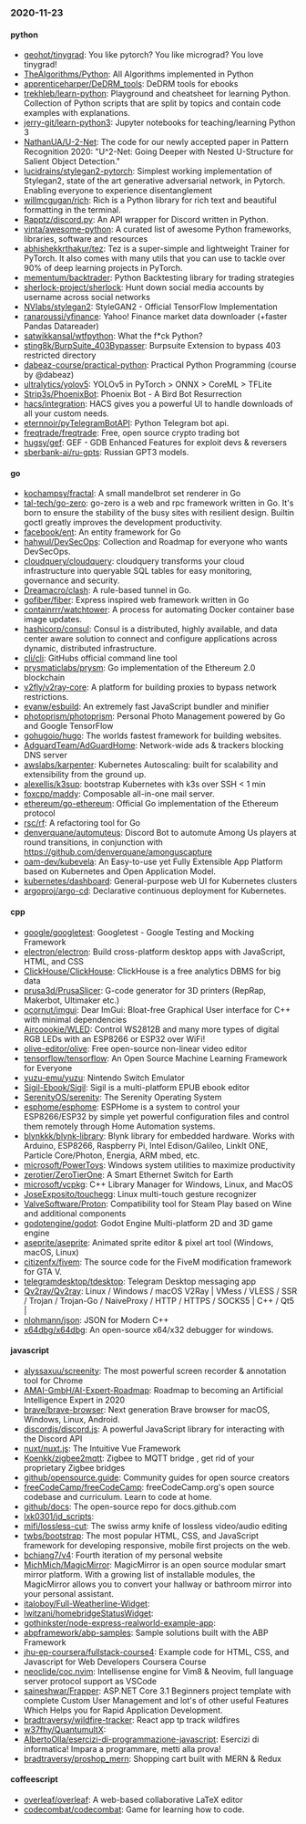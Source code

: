 ### 2020-11-23

#### python
* [geohot/tinygrad](https://github.com/geohot/tinygrad): You like pytorch? You like micrograd? You love tinygrad! 
* [TheAlgorithms/Python](https://github.com/TheAlgorithms/Python): All Algorithms implemented in Python
* [apprenticeharper/DeDRM_tools](https://github.com/apprenticeharper/DeDRM_tools): DeDRM tools for ebooks
* [trekhleb/learn-python](https://github.com/trekhleb/learn-python):  Playground and cheatsheet for learning Python. Collection of Python scripts that are split by topics and contain code examples with explanations.
* [jerry-git/learn-python3](https://github.com/jerry-git/learn-python3): Jupyter notebooks for teaching/learning Python 3
* [NathanUA/U-2-Net](https://github.com/NathanUA/U-2-Net): The code for our newly accepted paper in Pattern Recognition 2020: "U^2-Net: Going Deeper with Nested U-Structure for Salient Object Detection."
* [lucidrains/stylegan2-pytorch](https://github.com/lucidrains/stylegan2-pytorch): Simplest working implementation of Stylegan2, state of the art generative adversarial network, in Pytorch. Enabling everyone to experience disentanglement
* [willmcgugan/rich](https://github.com/willmcgugan/rich): Rich is a Python library for rich text and beautiful formatting in the terminal.
* [Rapptz/discord.py](https://github.com/Rapptz/discord.py): An API wrapper for Discord written in Python.
* [vinta/awesome-python](https://github.com/vinta/awesome-python): A curated list of awesome Python frameworks, libraries, software and resources
* [abhishekkrthakur/tez](https://github.com/abhishekkrthakur/tez): Tez is a super-simple and lightweight Trainer for PyTorch. It also comes with many utils that you can use to tackle over 90% of deep learning projects in PyTorch.
* [mementum/backtrader](https://github.com/mementum/backtrader): Python Backtesting library for trading strategies
* [sherlock-project/sherlock](https://github.com/sherlock-project/sherlock):  Hunt down social media accounts by username across social networks
* [NVlabs/stylegan2](https://github.com/NVlabs/stylegan2): StyleGAN2 - Official TensorFlow Implementation
* [ranaroussi/yfinance](https://github.com/ranaroussi/yfinance): Yahoo! Finance market data downloader (+faster Pandas Datareader)
* [satwikkansal/wtfpython](https://github.com/satwikkansal/wtfpython): What the f*ck Python?
* [sting8k/BurpSuite_403Bypasser](https://github.com/sting8k/BurpSuite_403Bypasser): Burpsuite Extension to bypass 403 restricted directory
* [dabeaz-course/practical-python](https://github.com/dabeaz-course/practical-python): Practical Python Programming (course by @dabeaz)
* [ultralytics/yolov5](https://github.com/ultralytics/yolov5): YOLOv5 in PyTorch > ONNX > CoreML > TFLite
* [Strip3s/PhoenixBot](https://github.com/Strip3s/PhoenixBot): Phoenix Bot - A Bird Bot Resurrection
* [hacs/integration](https://github.com/hacs/integration): HACS gives you a powerful UI to handle downloads of all your custom needs.
* [eternnoir/pyTelegramBotAPI](https://github.com/eternnoir/pyTelegramBotAPI): Python Telegram bot api.
* [freqtrade/freqtrade](https://github.com/freqtrade/freqtrade): Free, open source crypto trading bot
* [hugsy/gef](https://github.com/hugsy/gef): GEF - GDB Enhanced Features for exploit devs & reversers
* [sberbank-ai/ru-gpts](https://github.com/sberbank-ai/ru-gpts): Russian GPT3 models.

#### go
* [kochampsy/fractal](https://github.com/kochampsy/fractal): A small mandelbrot set renderer in Go
* [tal-tech/go-zero](https://github.com/tal-tech/go-zero): go-zero is a web and rpc framework written in Go. It's born to ensure the stability of the busy sites with resilient design. Builtin goctl greatly improves the development productivity.
* [facebook/ent](https://github.com/facebook/ent): An entity framework for Go
* [hahwul/DevSecOps](https://github.com/hahwul/DevSecOps):  Collection and Roadmap for everyone who wants DevSecOps.
* [cloudquery/cloudquery](https://github.com/cloudquery/cloudquery): cloudquery transforms your cloud infrastructure into queryable SQL tables for easy monitoring, governance and security.
* [Dreamacro/clash](https://github.com/Dreamacro/clash): A rule-based tunnel in Go.
* [gofiber/fiber](https://github.com/gofiber/fiber):  Express inspired web framework written in Go
* [containrrr/watchtower](https://github.com/containrrr/watchtower): A process for automating Docker container base image updates.
* [hashicorp/consul](https://github.com/hashicorp/consul): Consul is a distributed, highly available, and data center aware solution to connect and configure applications across dynamic, distributed infrastructure.
* [cli/cli](https://github.com/cli/cli): GitHubs official command line tool
* [prysmaticlabs/prysm](https://github.com/prysmaticlabs/prysm): Go implementation of the Ethereum 2.0 blockchain
* [v2fly/v2ray-core](https://github.com/v2fly/v2ray-core): A platform for building proxies to bypass network restrictions.
* [evanw/esbuild](https://github.com/evanw/esbuild): An extremely fast JavaScript bundler and minifier
* [photoprism/photoprism](https://github.com/photoprism/photoprism): Personal Photo Management powered by Go and Google TensorFlow
* [gohugoio/hugo](https://github.com/gohugoio/hugo): The worlds fastest framework for building websites.
* [AdguardTeam/AdGuardHome](https://github.com/AdguardTeam/AdGuardHome): Network-wide ads & trackers blocking DNS server
* [awslabs/karpenter](https://github.com/awslabs/karpenter): Kubernetes Autoscaling: built for scalability and extensibility from the ground up.
* [alexellis/k3sup](https://github.com/alexellis/k3sup): bootstrap Kubernetes with k3s over SSH < 1 min 
* [foxcpp/maddy](https://github.com/foxcpp/maddy):  Composable all-in-one mail server.
* [ethereum/go-ethereum](https://github.com/ethereum/go-ethereum): Official Go implementation of the Ethereum protocol
* [rsc/rf](https://github.com/rsc/rf): A refactoring tool for Go
* [denverquane/automuteus](https://github.com/denverquane/automuteus): Discord Bot to automute Among Us players at round transitions, in conjunction with https://github.com/denverquane/amonguscapture
* [oam-dev/kubevela](https://github.com/oam-dev/kubevela): An Easy-to-use yet Fully Extensible App Platform based on Kubernetes and Open Application Model.
* [kubernetes/dashboard](https://github.com/kubernetes/dashboard): General-purpose web UI for Kubernetes clusters
* [argoproj/argo-cd](https://github.com/argoproj/argo-cd): Declarative continuous deployment for Kubernetes.

#### cpp
* [google/googletest](https://github.com/google/googletest): Googletest - Google Testing and Mocking Framework
* [electron/electron](https://github.com/electron/electron): Build cross-platform desktop apps with JavaScript, HTML, and CSS
* [ClickHouse/ClickHouse](https://github.com/ClickHouse/ClickHouse): ClickHouse is a free analytics DBMS for big data
* [prusa3d/PrusaSlicer](https://github.com/prusa3d/PrusaSlicer): G-code generator for 3D printers (RepRap, Makerbot, Ultimaker etc.)
* [ocornut/imgui](https://github.com/ocornut/imgui): Dear ImGui: Bloat-free Graphical User interface for C++ with minimal dependencies
* [Aircoookie/WLED](https://github.com/Aircoookie/WLED): Control WS2812B and many more types of digital RGB LEDs with an ESP8266 or ESP32 over WiFi!
* [olive-editor/olive](https://github.com/olive-editor/olive): Free open-source non-linear video editor
* [tensorflow/tensorflow](https://github.com/tensorflow/tensorflow): An Open Source Machine Learning Framework for Everyone
* [yuzu-emu/yuzu](https://github.com/yuzu-emu/yuzu): Nintendo Switch Emulator
* [Sigil-Ebook/Sigil](https://github.com/Sigil-Ebook/Sigil): Sigil is a multi-platform EPUB ebook editor
* [SerenityOS/serenity](https://github.com/SerenityOS/serenity): The Serenity Operating System 
* [esphome/esphome](https://github.com/esphome/esphome): ESPHome is a system to control your ESP8266/ESP32 by simple yet powerful configuration files and control them remotely through Home Automation systems.
* [blynkkk/blynk-library](https://github.com/blynkkk/blynk-library): Blynk library for embedded hardware. Works with Arduino, ESP8266, Raspberry Pi, Intel Edison/Galileo, LinkIt ONE, Particle Core/Photon, Energia, ARM mbed, etc.
* [microsoft/PowerToys](https://github.com/microsoft/PowerToys): Windows system utilities to maximize productivity
* [zerotier/ZeroTierOne](https://github.com/zerotier/ZeroTierOne): A Smart Ethernet Switch for Earth
* [microsoft/vcpkg](https://github.com/microsoft/vcpkg): C++ Library Manager for Windows, Linux, and MacOS
* [JoseExposito/touchegg](https://github.com/JoseExposito/touchegg): Linux multi-touch gesture recognizer
* [ValveSoftware/Proton](https://github.com/ValveSoftware/Proton): Compatibility tool for Steam Play based on Wine and additional components
* [godotengine/godot](https://github.com/godotengine/godot): Godot Engine  Multi-platform 2D and 3D game engine
* [aseprite/aseprite](https://github.com/aseprite/aseprite): Animated sprite editor & pixel art tool (Windows, macOS, Linux)
* [citizenfx/fivem](https://github.com/citizenfx/fivem): The source code for the FiveM modification framework for GTA V.
* [telegramdesktop/tdesktop](https://github.com/telegramdesktop/tdesktop): Telegram Desktop messaging app
* [Qv2ray/Qv2ray](https://github.com/Qv2ray/Qv2ray):  Linux / Windows / macOS  V2Ray  |  VMess / VLESS / SSR / Trojan / Trojan-Go / NaiveProxy / HTTP / HTTPS / SOCKS5 |  C++ / Qt5  |  
* [nlohmann/json](https://github.com/nlohmann/json): JSON for Modern C++
* [x64dbg/x64dbg](https://github.com/x64dbg/x64dbg): An open-source x64/x32 debugger for windows.

#### javascript
* [alyssaxuu/screenity](https://github.com/alyssaxuu/screenity): The most powerful screen recorder & annotation tool for Chrome 
* [AMAI-GmbH/AI-Expert-Roadmap](https://github.com/AMAI-GmbH/AI-Expert-Roadmap): Roadmap to becoming an Artificial Intelligence Expert in 2020
* [brave/brave-browser](https://github.com/brave/brave-browser): Next generation Brave browser for macOS, Windows, Linux, Android.
* [discordjs/discord.js](https://github.com/discordjs/discord.js): A powerful JavaScript library for interacting with the Discord API
* [nuxt/nuxt.js](https://github.com/nuxt/nuxt.js): The Intuitive Vue Framework
* [Koenkk/zigbee2mqtt](https://github.com/Koenkk/zigbee2mqtt): Zigbee  to MQTT bridge , get rid of your proprietary Zigbee bridges 
* [github/opensource.guide](https://github.com/github/opensource.guide):  Community guides for open source creators
* [freeCodeCamp/freeCodeCamp](https://github.com/freeCodeCamp/freeCodeCamp): freeCodeCamp.org's open source codebase and curriculum. Learn to code at home.
* [github/docs](https://github.com/github/docs): The open-source repo for docs.github.com
* [lxk0301/jd_scripts](https://github.com/lxk0301/jd_scripts): 
* [mifi/lossless-cut](https://github.com/mifi/lossless-cut): The swiss army knife of lossless video/audio editing
* [twbs/bootstrap](https://github.com/twbs/bootstrap): The most popular HTML, CSS, and JavaScript framework for developing responsive, mobile first projects on the web.
* [bchiang7/v4](https://github.com/bchiang7/v4): Fourth iteration of my personal website
* [MichMich/MagicMirror](https://github.com/MichMich/MagicMirror): MagicMirror is an open source modular smart mirror platform. With a growing list of installable modules, the MagicMirror allows you to convert your hallway or bathroom mirror into your personal assistant.
* [italoboy/Full-Weatherline-Widget](https://github.com/italoboy/Full-Weatherline-Widget): 
* [lwitzani/homebridgeStatusWidget](https://github.com/lwitzani/homebridgeStatusWidget): 
* [gothinkster/node-express-realworld-example-app](https://github.com/gothinkster/node-express-realworld-example-app): 
* [abpframework/abp-samples](https://github.com/abpframework/abp-samples): Sample solutions built with the ABP Framework
* [jhu-ep-coursera/fullstack-course4](https://github.com/jhu-ep-coursera/fullstack-course4): Example code for HTML, CSS, and Javascript for Web Developers Coursera Course
* [neoclide/coc.nvim](https://github.com/neoclide/coc.nvim): Intellisense engine for Vim8 & Neovim, full language server protocol support as VSCode
* [saineshwar/Frapper](https://github.com/saineshwar/Frapper): ASP.NET Core 3.1 Beginners project template with complete Custom User Management and lot's of other useful Features Which Helps you for Rapid Application Development.
* [bradtraversy/wildfire-tracker](https://github.com/bradtraversy/wildfire-tracker): React app tp track wildfires
* [w37fhy/QuantumultX](https://github.com/w37fhy/QuantumultX): 
* [AlbertoOlla/esercizi-di-programmazione-javascript](https://github.com/AlbertoOlla/esercizi-di-programmazione-javascript): Esercizi di informatica! Impara a programmare, metti alla prova!
* [bradtraversy/proshop_mern](https://github.com/bradtraversy/proshop_mern): Shopping cart built with MERN & Redux

#### coffeescript
* [overleaf/overleaf](https://github.com/overleaf/overleaf): A web-based collaborative LaTeX editor
* [codecombat/codecombat](https://github.com/codecombat/codecombat): Game for learning how to code.
